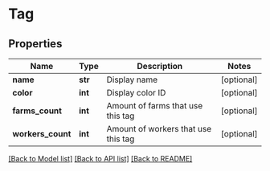# Tag

## Properties
Name | Type | Description | Notes
------------ | ------------- | ------------- | -------------
**name** | **str** | Display name | [optional] 
**color** | **int** | Display color ID | [optional] 
**farms_count** | **int** | Amount of farms that use this tag | [optional] 
**workers_count** | **int** | Amount of workers that use this tag | [optional] 

[[Back to Model list]](../README.md#documentation-for-models) [[Back to API list]](../README.md#documentation-for-api-endpoints) [[Back to README]](../README.md)


